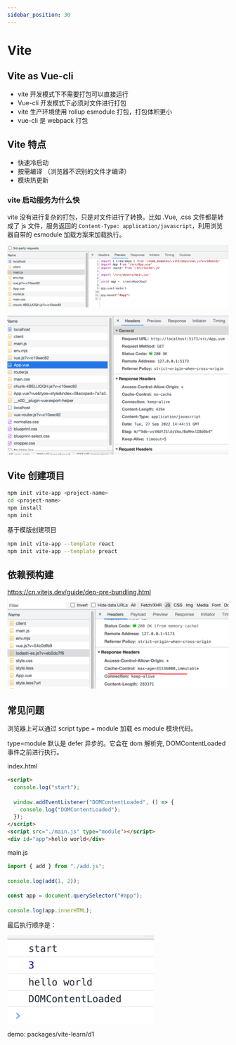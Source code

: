 ```yaml
---
sidebar_position: 30
---
```


# Vite

## Vite as Vue-cli

- vite 开发模式下不需要打包可以直接运行
- Vue-cli 开发模式下必须对文件进行打包
- vite 生产环境使用 rollup esmodule 打包，打包体积更小
- vue-cli 是 webpack 打包

## Vite 特点

- 快速冷启动
- 按需编译 （浏览器不识别的文件才编译）
- 模块热更新

### vite 启动服务为什么快

vite 没有进行复杂的打包，只是对文件进行了转换。比如 .Vue, .css 文件都是转成了 js 文件，服务返回的 `Content-Type: application/javascript`，利用浏览器自带的 esmodule 加载方案来加载执行。

![](imgs/2022-10-23-17-05-43.png)

![](imgs/2022-10-23-17-05-48.png)

## Vite 创建项目

```sh
npm init vite-app <project-name>
cd <project-name>
npm install
npm init
```

基于模版创建项目

```sh
npm init vite-app --template react
npm init vite-app --template preact
```

## 依赖预构建

https://cn.vitejs.dev/guide/dep-pre-bundling.html

![](imgs/2022-10-23-17-06-38.png)

## 常见问题

浏览器上可以通过 script type = module 加载 es module 模块代码。

type=module 默认是 defer 异步的。它会在 dom 解析完, DOMContentLoaded 事件之前进行执行。

index.html

```html
<script>
  console.log("start");

  window.addEventListener("DOMContentLoaded", () => {
    console.log("DOMContentLoaded");
  });
</script>
<script src="./main.js" type="module"></script>
<div id="app">hello world</div>
```

main.js

```js
import { add } from "./add.js";

console.log(add(1, 2));

const app = document.querySelector("#app");

console.log(app.innerHTML);
```

最后执行顺序是：

![](imgs/2022-10-23-17-07-23.png)

demo: packages/vite-learn/d1
